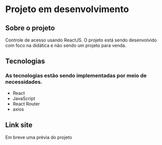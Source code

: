 # Projeto em desenvolvimento

## Sobre o projeto
Controle de acesso usando ReactJS. O projeto está sendo desenvolvido com foco na didática e não sendo um projeto para venda.

## Tecnologias
### As tecnologias estão sendo implementadas por meio de necessidades.

- React
- JavaScript
- React Router
- axios

## Link site 
Em breve uma prévia do projeto
